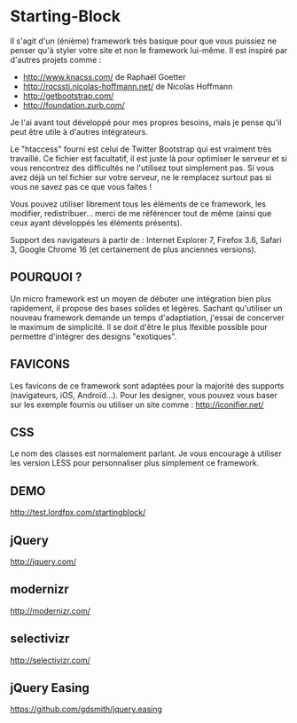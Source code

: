 Starting-Block
=============

Il s'agit d'un (énième) framework très basique pour que vous puissiez ne penser qu'à styler votre site et non le framework lui-même. Il est inspiré par d'autres projets comme :
- http://www.knacss.com/ de Raphaël Goetter
- http://rocssti.nicolas-hoffmann.net/ de Nicolas Hoffmann
- http://getbootstrap.com/
- http://foundation.zurb.com/

Je l'ai avant tout développé pour mes propres besoins, mais je pense qu'il peut être utile à d'autres intégrateurs.

Le "htaccess" fourni est celui de Twitter Bootstrap qui est vraiment très travaillé.
Ce fichier est facultatif, il est juste là pour optimiser le serveur et si vous rencontrez des difficultés ne l'utilisez tout simplement pas. Si vous avez déjà un tel fichier sur votre serveur, ne le remplacez surtout pas si vous ne savez pas ce que vous faites !

Vous pouvez utiliser librement tous les éléments de ce framework, les modifier, redistribuer... merci de me référencer tout de même (ainsi que ceux ayant développés les éléments présents).

Support des navigateurs à partir de : Internet Explorer 7, Firefox 3.6, Safari 3, Google Chrome 16 (et certainement de plus anciennes versions).


POURQUOI ?
----------
Un micro framework est un moyen de débuter une intégration bien plus rapidement, il propose des bases solides et légères. Sachant qu'utiliser un nouveau framework demande un temps d'adaptiation, j'essai de concerver le maximum de simplicité.
Il se doit d'être le plus lfexible possible pour permettre d'intégrer des designs "exotiques".


FAVICONS
--------
Les favicons de ce framework sont adaptées pour la majorité des supports (navigateurs, iOS, Androïd...). Pour les designer, vous pouvez vous baser sur les exemple fournis ou utiliser un site comme : http://iconifier.net/


CSS
---
Le nom des classes est normalement parlant. Je vous encourage à utiliser les version LESS pour personnaliser plus simplement ce framework.


DEMO
----
http://test.lordfpx.com/startingblock/



jQuery
------
http://jquery.com/

modernizr
---------
http://modernizr.com/

selectivizr
-----------
http://selectivizr.com/

jQuery Easing
-------------
https://github.com/gdsmith/jquery.easing
